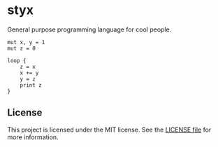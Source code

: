 # styx

General purpose programming language for cool people.

```
mut x, y = 1
mut z = 0

loop {
    z = x
    x += y
    y = z
    print z
}
```

## License

This project is licensed under the MIT license. See the [LICENSE file]("/LICENSE") for more information.
